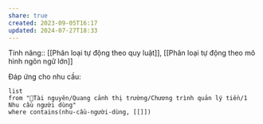 ```yaml
---
share: true
created: 2023-09-05T16:17
updated: 2024-07-27T18:33
---
```

Tính năng:: [[Phân loại tự động theo quy luật]], [[Phân loại tự động theo mô hình ngôn ngữ lớn]]

Đáp ứng cho nhu cầu:
```dataview
list
from "📜Tài nguyên/Quang cảnh thị trường/Chương trình quản lý tiền/1 Nhu cầu người dùng" 
where contains(nhu-cầu-người-dùng, [[]])
```
